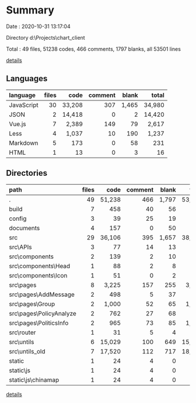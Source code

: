# Summary

Date : 2020-10-31 13:17:04

Directory d:\Projects\chart_client

Total : 49 files,  51238 codes, 466 comments, 1797 blanks, all 53501 lines

[details](details.md)

## Languages
| language | files | code | comment | blank | total |
| :--- | ---: | ---: | ---: | ---: | ---: |
| JavaScript | 30 | 33,208 | 307 | 1,465 | 34,980 |
| JSON | 2 | 14,418 | 0 | 2 | 14,420 |
| Vue.js | 7 | 2,389 | 149 | 79 | 2,617 |
| Less | 4 | 1,037 | 10 | 190 | 1,237 |
| Markdown | 5 | 173 | 0 | 58 | 231 |
| HTML | 1 | 13 | 0 | 3 | 16 |

## Directories
| path | files | code | comment | blank | total |
| :--- | ---: | ---: | ---: | ---: | ---: |
| . | 49 | 51,238 | 466 | 1,797 | 53,501 |
| build | 7 | 458 | 40 | 56 | 554 |
| config | 3 | 39 | 25 | 19 | 83 |
| documents | 4 | 157 | 0 | 50 | 207 |
| src | 29 | 36,106 | 395 | 1,657 | 38,158 |
| src\APIs | 3 | 77 | 14 | 13 | 104 |
| src\components | 2 | 139 | 2 | 10 | 151 |
| src\components\Head | 1 | 88 | 2 | 8 | 98 |
| src\components\Icon | 1 | 51 | 0 | 2 | 53 |
| src\pages | 8 | 3,225 | 157 | 255 | 3,637 |
| src\pages\AddMessage | 2 | 498 | 5 | 37 | 540 |
| src\pages\Group | 2 | 1,000 | 52 | 65 | 1,117 |
| src\pages\PolicyAnalyze | 2 | 762 | 27 | 68 | 857 |
| src\pages\PoliticsInfo | 2 | 965 | 73 | 85 | 1,123 |
| src\router | 1 | 31 | 5 | 4 | 40 |
| src\untils | 6 | 15,029 | 100 | 649 | 15,778 |
| src\untils_old | 7 | 17,520 | 112 | 717 | 18,349 |
| static | 1 | 24 | 4 | 0 | 28 |
| static\js | 1 | 24 | 4 | 0 | 28 |
| static\js\chinamap | 1 | 24 | 4 | 0 | 28 |

[details](details.md)